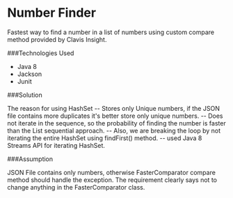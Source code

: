 # Number Finder

Fastest way to find a number in a list of numbers using custom compare method provided by Clavis Insight.

###Technologies Used

- Java 8
- Jackson
- Junit

###Solution

The reason for using HashSet
  -- Stores only Unique numbers, if the JSON file contains more duplicates it's better store only unique numbers.
  -- Does not iterate in the sequence, so the probability of finding the number is faster than the List sequential approach.
  -- Also, we are breaking the loop by not iterating the entire HashSet using findFirst() method.
  -- used Java 8 Streams API for iterating HashSet.

###Assumption

JSON File contains only numbers, otherwise FasterComparator compare method should handle the exception.
The requirement clearly says not to change anything in the FasterComparator class.


